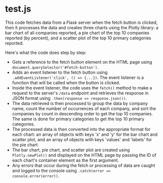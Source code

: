 
# test.js

This code fetches data from a Flask server when the fetch button is clicked, then it processes the data and creates three charts using the Plotly library: a bar chart of all companies reported, a pie chart of the top 10 companies reported (by percent), and a scatter plot of the top 10 primary categories reported. 

Here's what the code does step by step:

- Gets a reference to the fetch button element on the HTML page using `document.querySelector('#fetch-button')`.
- Adds an event listener to the fetch button using `.addEventListener('click', () => {...})`. The event listener is a function that will be called when the button is clicked.
- Inside the event listener, the code uses the `fetch()` method to make a request to the server's `/data` endpoint and retrieves the response in JSON format using `.then(response => response.json())`.
- The data retrieved is then processed to group the data by company name, count the number of occurrences of each company, and sort the companies by count in descending order to get the top 10 companies. The same is done for primary categories to get the top 10 primary categories.
- The processed data is then converted into the appropriate format for each chart: an array of objects with keys 'x' and 'y' for the bar chart and scatter plot, and an array of objects with keys 'values' and 'labels' for the pie chart.
- The bar chart, pie chart, and scatter plot are created using `Plotly.newPlot()` and displayed on the HTML page by passing the ID of each chart's container element as the first argument.
- Any errors that occur during the fetch or processing of data are caught and logged to the console using `.catch(error => console.error(error))`.





